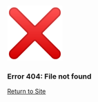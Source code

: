 <img src="ref/no.png" alt="Nope" />

### Error 404: File not found

[Return to Site](https://sparrosdeveloperteam.github.io/sonicpc)
